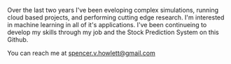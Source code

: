 
Over the last two years I've been eveloping complex simulations, running cloud based projects, and performing cutting edge research.
I'm interested in machine learning in all of it's applications. I've been continueing to develop my skills through my job and the
Stock Prediction System on this Github.

You can reach me at spencer.v.howlett@gmail.com

